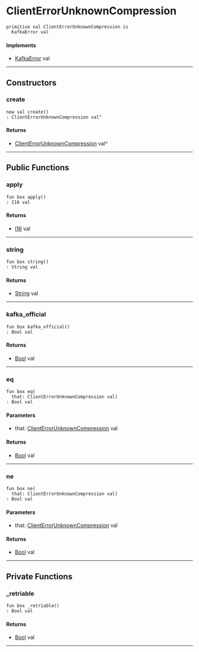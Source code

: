 # ClientErrorUnknownCompression

```pony
primitive val ClientErrorUnknownCompression is
  KafkaError val
```

#### Implements

* [KafkaError](pony-kafka-KafkaError) val

---

## Constructors

### create

```pony
new val create()
: ClientErrorUnknownCompression val^
```

#### Returns

* [ClientErrorUnknownCompression](pony-kafka-ClientErrorUnknownCompression) val^

---

## Public Functions

### apply

```pony
fun box apply()
: I16 val
```

#### Returns

* [I16](builtin-I16) val

---

### string

```pony
fun box string()
: String val
```

#### Returns

* [String](builtin-String) val

---

### kafka_official

```pony
fun box kafka_official()
: Bool val
```

#### Returns

* [Bool](builtin-Bool) val

---

### eq

```pony
fun box eq(
  that: ClientErrorUnknownCompression val)
: Bool val
```
#### Parameters

*   that: [ClientErrorUnknownCompression](pony-kafka-ClientErrorUnknownCompression) val

#### Returns

* [Bool](builtin-Bool) val

---

### ne

```pony
fun box ne(
  that: ClientErrorUnknownCompression val)
: Bool val
```
#### Parameters

*   that: [ClientErrorUnknownCompression](pony-kafka-ClientErrorUnknownCompression) val

#### Returns

* [Bool](builtin-Bool) val

---

## Private Functions

### _retriable

```pony
fun box _retriable()
: Bool val
```

#### Returns

* [Bool](builtin-Bool) val

---

